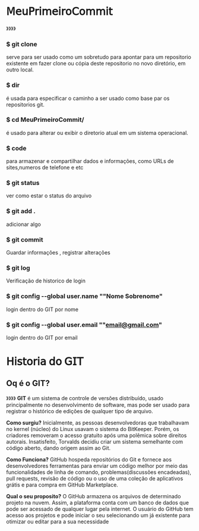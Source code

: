 # 𝖬𝖾𝗎𝖯𝗋𝗂𝗆𝖾𝗂𝗋𝗈𝖢𝗈𝗆𝗆𝗂𝗍
》》》》
### **$ git clone**
serve para ser usado como um sobretudo para apontar para um repositorio existente em fazer clone ou cópia deste repositorio no novo diretório, em outro local.
### **$ dir** 
é usada para especificar o caminho a ser usado como base par os repositorios git.
### **$ cd MeuPrimeiroCommit/** 
é usado para alterar ou exibir o diretorio atual em um sistema operacional.
### **$ code** 
para armazenar e compartilhar dados e informações, como URLs de sites,numeros de telefone e etc
### **$ git status** 
ver como estar o status do arquivo
### **$ git add .**	
adicionar algo
### **$ git commit** 
Guardar informações , registrar alterações
### **$ git log**
Verificação de historico de login 
### **$ git config --global user.name ""Nome Sobrenome"**
login dentro do GIT por nome
### **$ git config --global user.email ""email@gmail.com"**
login dentro do GIT por email
# 𝖧𝗂𝗌𝗍𝗈𝗋𝗂𝖺 𝖽𝗈 𝖦𝖨𝖳
## **Oq é o GIT?**
》》》》
**GIT**
é um sistema de controle de versões distribuído, usado principalmente no desenvolvimento de software, mas pode ser usado para registrar o histórico de edições de qualquer tipo de arquivo.

**Como surgiu?**
Inicialmente, as pessoas desenvolvedoras que trabalhavam no kernel (núcleo) do Linux usavam o sistema do BitKeeper. 
Porém, os criadores removeram o acesso gratuito após uma polêmica sobre direitos autorais. 
Insatisfeito, Torvalds decidiu criar um sistema semelhante com código aberto, dando origem assim ao Git.

**Como Funciona?**
GitHub hospeda repositórios do Git e fornece aos desenvolvedores ferramentas para enviar um código melhor por meio das funcionalidades de linha de comando, 
problemas(discussões encadeadas), pull requests, revisão de código ou o uso de uma coleção de aplicativos grátis e para compra em GitHub Marketplace.

**Qual o seu proposito?**
O GitHub armazena os arquivos de determinado projeto na nuvem. Assim, a plataforma conta com um banco de dados que pode ser acessado de qualquer lugar pela internet. 
O usuário do GitHub tem acesso aos projetos e pode iniciar o seu selecionando um já existente para otimizar ou editar para a sua necessidade
